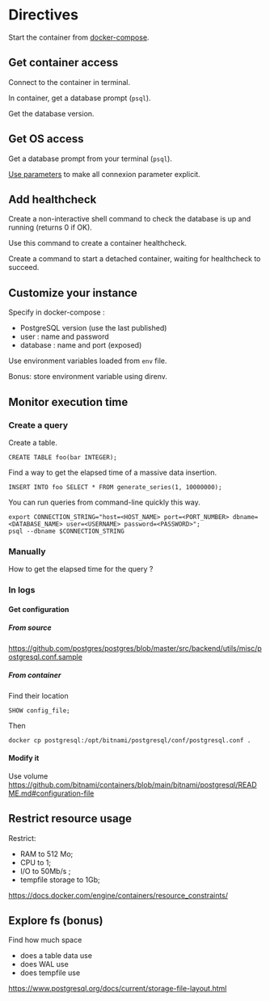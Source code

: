 # Directives

Start the container from [docker-compose](docker-compose.yml).

## Get container access

Connect to the container in terminal.

In container, get a database prompt (`psql`).

Get the database version.

## Get OS access

Get a database prompt from your terminal (`psql`).

[Use parameters](https://github.com/GradedJestRisk/db-training/wiki/CLI#connect) to make all connexion parameter explicit.

## Add healthcheck

Create a non-interactive shell command to check the database is up and running (returns 0 if OK).

Use this command to create a container healthcheck.

Create a command to start a detached container, waiting for healthcheck to succeed.

## Customize your instance

Specify in docker-compose :
- PostgreSQL version (use the last published)
- user : name and password
- database : name and port (exposed)

Use environment variables loaded from `env` file.

Bonus: store environment variable using direnv.

## Monitor execution time

### Create a query

Create a table.
```postgresql
CREATE TABLE foo(bar INTEGER);
```

Find a way to get the elapsed time of a massive data insertion.
```postgresql
INSERT INTO foo SELECT * FROM generate_series(1, 10000000);
```

You can run queries from command-line quickly this way.
```shell
export CONNECTION_STRING="host=<HOST_NAME> port=<PORT_NUMBER> dbname=<DATABASE_NAME> user=<USERNAME> password=<PASSWORD>";
psql --dbname $CONNECTION_STRING 
```

### Manually

How to get the elapsed time for the query ?

### In logs

#### Get configuration

##### From source
https://github.com/postgres/postgres/blob/master/src/backend/utils/misc/postgresql.conf.sample

##### From container

Find their location
```postgresql
SHOW config_file;
```

Then
```shell
docker cp postgresql:/opt/bitnami/postgresql/conf/postgresql.conf .
```

#### Modify it

Use volume
https://github.com/bitnami/containers/blob/main/bitnami/postgresql/README.md#configuration-file

## Restrict resource usage

Restrict:
- RAM to 512 Mo;
- CPU to 1;
- I/O to 50Mb/s ;
- tempfile storage to 1Gb;

https://docs.docker.com/engine/containers/resource_constraints/

## Explore fs (bonus)

Find how much space
- does a table data use
- does WAL use
- does tempfile use

https://www.postgresql.org/docs/current/storage-file-layout.html

